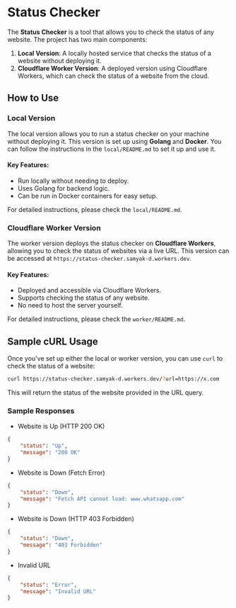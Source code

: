 # Status Checker

The **Status Checker** is a tool that allows you to check the status of any website. The project has two main components:

1. **Local Version**: A locally hosted service that checks the status of a website without deploying it.
2. **Cloudflare Worker Version**: A deployed version using Cloudflare Workers, which can check the status of a website from the cloud.

## How to Use

### Local Version

The local version allows you to run a status checker on your machine without deploying it. This version is set up using **Golang** and **Docker**. You can follow the instructions in the `local/README.md` to set it up and use it.

#### Key Features:
- Run locally without needing to deploy.
- Uses Golang for backend logic.
- Can be run in Docker containers for easy setup.

For detailed instructions, please check the `local/README.md`.

### Cloudflare Worker Version

The worker version deploys the status checker on **Cloudflare Workers**, allowing you to check the status of websites via a live URL. This version can be accessed at `https://status-checker.samyak-d.workers.dev`.

#### Key Features:
- Deployed and accessible via Cloudflare Workers.
- Supports checking the status of any website.
- No need to host the server yourself.

For detailed instructions, please check the `worker/README.md`.

## Sample cURL Usage

Once you've set up either the local or worker version, you can use `curl` to check the status of a website:

```bash
curl https://status-checker.samyak-d.workers.dev/?url=https://x.com
```
This will return the status of the website provided in the URL query.

### Sample Responses

* Website is Up (HTTP 200 OK)
```json
{
    "status": "Up",
    "message": "200 OK"
}
```
* Website is Down (Fetch Error)
```json
{
    "status": "Down",
    "message": "Fetch API cannot load: www.whatsapp.com"
}
```
* Website is Down (HTTP 403 Forbidden)
```json
{
    "status": "Down",
    "message": "403 Forbidden"
}
```
* Invalid URL
```json
{
    "status": "Error",
    "message": "Invalid URL"
}
```